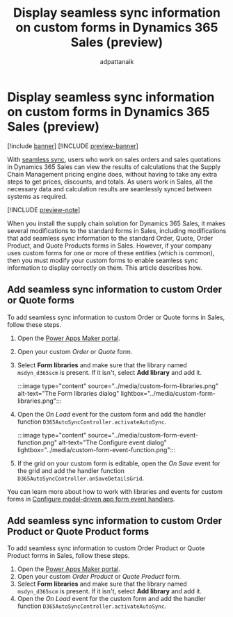 ﻿---
title: Display seamless sync information on custom forms in Dynamics 365 Sales (preview)
description: Learn how to modify custom forms in Dynamics 365 Sales to display seamless sync information
author: adpattanaik
ms.author: adpattanaik
ms.reviewer: kamaybac
ms.search.form:
ms.topic: how-to
ms.date: 11/01/2024
ms.custom: 
  - bap-template
---

# Display seamless sync information on custom forms in Dynamics 365 Sales (preview)

[!include [banner](../../includes/banner.md)]
[!INCLUDE [preview-banner](~/../shared-content/shared/preview-includes/preview-banner.md)]
<!-- KFM: Preview until 10.0.42 GA -->

With [seamless sync](../../../fin-ops/data-entities/add-efficiency-in-quote-to-cash-seamless-sync.md), users who work on sales orders and sales quotations in Dynamics 365 Sales can view the results of calculations that the Supply Chain Management pricing engine does, without having to take any extra steps to get prices, discounts, and totals. As users work in Sales, all the necessary data and calculation results are seamlessly synced between systems as required.

[!INCLUDE [preview-note](~/../shared-content/shared/preview-includes/preview-note-d365.md)]

When you install the supply chain solution for Dynamics 365 Sales, it makes several modifications to the standard forms in Sales, including modifications that add seamless sync information to the standard Order, Quote, Order Product, and Quote Products forms in Sales. However, if your company uses custom forms for one or more of these entities (which is common), then you must modify your custom forms to enable seamless sync information to display correctly on them. This article describes how.

## Add seamless sync information to custom Order or Quote forms

To add seamless sync information to custom Order or Quote forms in Sales, follow these steps.

1. Open the [Power Apps Maker portal](https://make.powerapps.com).
1. Open your custom *Order* or *Quote* form.
1. Select **Form libraries** and make sure that the library named `msdyn_d365scm` is present. If it isn't, select **Add library** and add it.

    :::image type="content" source="../media/custom-form-libraries.png" alt-text="The Form libraries dialog" lightbox="../media/custom-form-libraries.png":::

1. Open the *On Load* event for the custom form and add the handler function `D365AutoSyncController.activateAutoSync`.

    :::image type="content" source="../media/custom-form-event-function.png" alt-text="The Configure event dialog" lightbox="../media/custom-form-event-function.png":::

1. If the grid on your custom form is editable, open the *On Save* event for the grid and add the handler function `D365AutoSyncController.onSaveDetailsGrid`.

You can learn more about how to work with libraries and events for custom forms in [Configure model-driven app form event handlers](/power-apps/maker/model-driven-apps/configure-event-handlers-legacy).

## Add seamless sync information to custom Order Product or Quote Product forms

To add seamless sync information to custom Order Product or Quote Product forms in Sales, follow these steps.

1. Open the [Power Apps Maker portal](https://make.powerapps.com).
1. Open your custom *Order Product* or *Quote Product* form.
1. Select **Form libraries** and make sure that the library named `msdyn_d365scm` is present. If it isn't, select **Add library** and add it.
1. Open the *On Load* event for the custom form and add the handler function `D365AutoSyncController.activateAutoSync`.
